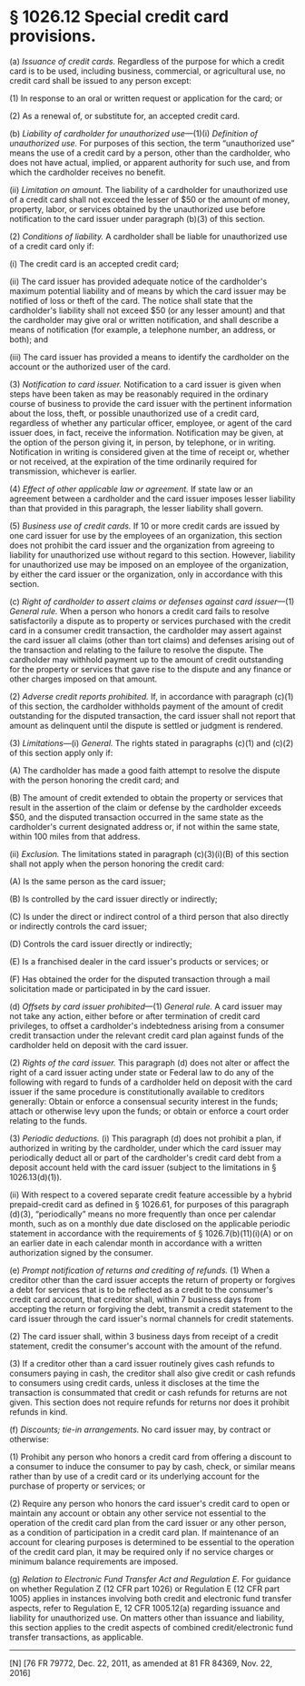 # § 1026.12   Special credit card provisions.

(a) *Issuance of credit cards.* Regardless of the purpose for which a credit card is to be used, including business, commercial, or agricultural use, no credit card shall be issued to any person except:


(1) In response to an oral or written request or application for the card; or


(2) As a renewal of, or substitute for, an accepted credit card.


(b) *Liability of cardholder for unauthorized use*—(1)(i) *Definition of unauthorized use.* For purposes of this section, the term “unauthorized use” means the use of a credit card by a person, other than the cardholder, who does not have actual, implied, or apparent authority for such use, and from which the cardholder receives no benefit.


(ii) *Limitation on amount.* The liability of a cardholder for unauthorized use of a credit card shall not exceed the lesser of $50 or the amount of money, property, labor, or services obtained by the unauthorized use before notification to the card issuer under paragraph (b)(3) of this section.


(2) *Conditions of liability.* A cardholder shall be liable for unauthorized use of a credit card only if:


(i) The credit card is an accepted credit card;


(ii) The card issuer has provided adequate notice of the cardholder's maximum potential liability and of means by which the card issuer may be notified of loss or theft of the card. The notice shall state that the cardholder's liability shall not exceed $50 (or any lesser amount) and that the cardholder may give oral or written notification, and shall describe a means of notification (for example, a telephone number, an address, or both); and


(iii) The card issuer has provided a means to identify the cardholder on the account or the authorized user of the card.


(3) *Notification to card issuer.* Notification to a card issuer is given when steps have been taken as may be reasonably required in the ordinary course of business to provide the card issuer with the pertinent information about the loss, theft, or possible unauthorized use of a credit card, regardless of whether any particular officer, employee, or agent of the card issuer does, in fact, receive the information. Notification may be given, at the option of the person giving it, in person, by telephone, or in writing. Notification in writing is considered given at the time of receipt or, whether or not received, at the expiration of the time ordinarily required for transmission, whichever is earlier.


(4) *Effect of other applicable law or agreement.* If state law or an agreement between a cardholder and the card issuer imposes lesser liability than that provided in this paragraph, the lesser liability shall govern.


(5) *Business use of credit cards.* If 10 or more credit cards are issued by one card issuer for use by the employees of an organization, this section does not prohibit the card issuer and the organization from agreeing to liability for unauthorized use without regard to this section. However, liability for unauthorized use may be imposed on an employee of the organization, by either the card issuer or the organization, only in accordance with this section.


(c) *Right of cardholder to assert claims or defenses against card issuer*—(1) *General rule.* When a person who honors a credit card fails to resolve satisfactorily a dispute as to property or services purchased with the credit card in a consumer credit transaction, the cardholder may assert against the card issuer all claims (other than tort claims) and defenses arising out of the transaction and relating to the failure to resolve the dispute. The cardholder may withhold payment up to the amount of credit outstanding for the property or services that gave rise to the dispute and any finance or other charges imposed on that amount.


(2) *Adverse credit reports prohibited.* If, in accordance with paragraph (c)(1) of this section, the cardholder withholds payment of the amount of credit outstanding for the disputed transaction, the card issuer shall not report that amount as delinquent until the dispute is settled or judgment is rendered.


(3) *Limitations*—(i) *General.* The rights stated in paragraphs (c)(1) and (c)(2) of this section apply only if:


(A) The cardholder has made a good faith attempt to resolve the dispute with the person honoring the credit card; and


(B) The amount of credit extended to obtain the property or services that result in the assertion of the claim or defense by the cardholder exceeds $50, and the disputed transaction occurred in the same state as the cardholder's current designated address or, if not within the same state, within 100 miles from that address.


(ii) *Exclusion.* The limitations stated in paragraph (c)(3)(i)(B) of this section shall not apply when the person honoring the credit card:


(A) Is the same person as the card issuer;


(B) Is controlled by the card issuer directly or indirectly;


(C) Is under the direct or indirect control of a third person that also directly or indirectly controls the card issuer;


(D) Controls the card issuer directly or indirectly;


(E) Is a franchised dealer in the card issuer's products or services; or


(F) Has obtained the order for the disputed transaction through a mail solicitation made or participated in by the card issuer.


(d) *Offsets by card issuer prohibited*—(1) *General rule.* A card issuer may not take any action, either before or after termination of credit card privileges, to offset a cardholder's indebtedness arising from a consumer credit transaction under the relevant credit card plan against funds of the cardholder held on deposit with the card issuer.


(2) *Rights of the card issuer.* This paragraph (d) does not alter or affect the right of a card issuer acting under state or Federal law to do any of the following with regard to funds of a cardholder held on deposit with the card issuer if the same procedure is constitutionally available to creditors generally: Obtain or enforce a consensual security interest in the funds; attach or otherwise levy upon the funds; or obtain or enforce a court order relating to the funds.


(3) *Periodic deductions.* (i) This paragraph (d) does not prohibit a plan, if authorized in writing by the cardholder, under which the card issuer may periodically deduct all or part of the cardholder's credit card debt from a deposit account held with the card issuer (subject to the limitations in § 1026.13(d)(1)).


(ii) With respect to a covered separate credit feature accessible by a hybrid prepaid-credit card as defined in § 1026.61, for purposes of this paragraph (d)(3), “periodically” means no more frequently than once per calendar month, such as on a monthly due date disclosed on the applicable periodic statement in accordance with the requirements of § 1026.7(b)(11)(i)(A) or on an earlier date in each calendar month in accordance with a written authorization signed by the consumer.


(e) *Prompt notification of returns and crediting of refunds.* (1) When a creditor other than the card issuer accepts the return of property or forgives a debt for services that is to be reflected as a credit to the consumer's credit card account, that creditor shall, within 7 business days from accepting the return or forgiving the debt, transmit a credit statement to the card issuer through the card issuer's normal channels for credit statements.


(2) The card issuer shall, within 3 business days from receipt of a credit statement, credit the consumer's account with the amount of the refund.


(3) If a creditor other than a card issuer routinely gives cash refunds to consumers paying in cash, the creditor shall also give credit or cash refunds to consumers using credit cards, unless it discloses at the time the transaction is consummated that credit or cash refunds for returns are not given. This section does not require refunds for returns nor does it prohibit refunds in kind.


(f) *Discounts; tie-in arrangements.* No card issuer may, by contract or otherwise:


(1) Prohibit any person who honors a credit card from offering a discount to a consumer to induce the consumer to pay by cash, check, or similar means rather than by use of a credit card or its underlying account for the purchase of property or services; or


(2) Require any person who honors the card issuer's credit card to open or maintain any account or obtain any other service not essential to the operation of the credit card plan from the card issuer or any other person, as a condition of participation in a credit card plan. If maintenance of an account for clearing purposes is determined to be essential to the operation of the credit card plan, it may be required only if no service charges or minimum balance requirements are imposed.


(g) *Relation to Electronic Fund Transfer Act and Regulation E.* For guidance on whether Regulation Z (12 CFR part 1026) or Regulation E (12 CFR part 1005) applies in instances involving both credit and electronic fund transfer aspects, refer to Regulation E, 12 CFR 1005.12(a) regarding issuance and liability for unauthorized use. On matters other than issuance and liability, this section applies to the credit aspects of combined credit/electronic fund transfer transactions, as applicable.



---

[N] [76 FR 79772, Dec. 22, 2011, as amended at 81 FR 84369, Nov. 22, 2016]




